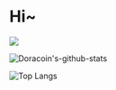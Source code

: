 # Hi~
![](https://visitor-badge.glitch.me/badge?page_id=github-doracoin)

![Doracoin's-github-stats](https://github-readme-stats.vercel.app/api?username=Doracoin&&show_icons=true)

![Top Langs](https://github-readme-stats.vercel.app/api/top-langs/?username=doracoin&layout=compact)

